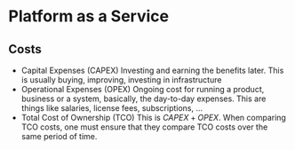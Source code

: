 # Platform as a Service

## Costs

* Capital Expenses (CAPEX)
  Investing and earning the benefits later. This is usually buying, improving, investing in infrastructure
* Operational Expenses (OPEX)
  Ongoing cost for running a product, business or a system, basically, the day-to-day expenses. This are things like salaries, license fees, subscriptions, ...
* Total Cost of Ownership (TCO)
  This is $CAPEX + OPEX$. When comparing TCO costs, one must ensure that they compare TCO costs over the same period of time.